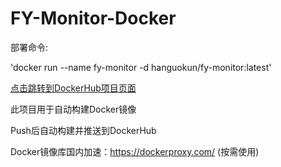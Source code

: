 # FY-Monitor-Docker
部署命令:

'docker run --name fy-monitor  -d hanguokun/fy-monitor:latest'


[点击跳转到DockerHub项目页面](https://hub.docker.com/repository/docker/hanguokun/fy-monitor)

此项目用于自动构建Docker镜像

Push后自动构建并推送到DockerHub

Docker镜像库国内加速：https://dockerproxy.com/ (按需使用)

